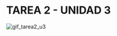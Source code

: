 # TAREA 2 - UNIDAD 3
![gif_tarea2_u3](https://github.com/user-attachments/assets/a64a9dc7-07fa-40f8-b317-c60402c22bad)
